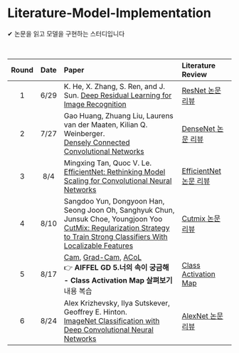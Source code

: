 # Literature-Model-Implementation

✔ 논문을 읽고 모델을 구현하는 스터디입니다

<br>

|Round|Date|Paper|Literature Review|
|:---:|:---:|:---|:---|
|1|6/29|K. He, X. Zhang, S. Ren, and J. Sun. [Deep Residual Learning for Image Recognition](https://arxiv.org/pdf/1512.03385.pdf)|[ResNet 논문 리뷰](https://lovely-sand-5da.notion.site/ResNet-75a919d0a4984264a5f7375a3c77649f)|
|2|7/27|Gao Huang, Zhuang Liu, Laurens van der Maaten, Kilian Q. Weinberger.<br>[Densely Connected Convolutional Networks](https://arxiv.org/pdf/1608.06993.pdf)|[DenseNet 논문 리뷰](https://lovely-sand-5da.notion.site/DenseNet-fc3dd41299414eacb4f5e1d16a79c288)|
|3|8/4|Mingxing Tan, Quoc V. Le. [EfficientNet: Rethinking Model Scaling for Convolutional Neural Networks](https://arxiv.org/abs/1905.11946)|[EfficientNet 논문 리뷰](https://lovely-sand-5da.notion.site/EfficientNet-d5be778577654d73943310b5ba3b5e4e)|
|4|8/10|Sangdoo Yun, Dongyoon Han, Seong Joon Oh, Sanghyuk Chun, Junsuk Choe, Youngjoon Yoo <br>[CutMix: Regularization Strategy to Train Strong Classifiers With Localizable Features](https://openaccess.thecvf.com/content_ICCV_2019/html/Yun_CutMix_Regularization_Strategy_to_Train_Strong_Classifiers_With_Localizable_Features_ICCV_2019_paper.html)|[Cutmix 논문 리뷰](https://lovely-sand-5da.notion.site/Cutmix-3054044e22ad4552abae89f51cbfa7fa)|
|5|8/17|[Cam](https://arxiv.org/abs/1512.04150), [Grad-Cam](https://arxiv.org/abs/1610.02391), [ACoL](https://openaccess.thecvf.com/content_cvpr_2018/papers/Zhang_Adversarial_Complementary_Learning_CVPR_2018_paper.pdf) <br>👉 **AIFFEL GD 5.너의 속이 궁금해 - Class Activation Map 살펴보기** 내용 복습 |[Class Activation Map](https://lovely-sand-5da.notion.site/Class-Activation-Map-d07ee943f035416987c04fd6ebdd8f1b)|
|6|8/24|Alex Krizhevsky, Ilya Sutskever, Geoffrey E. Hinton.<br>[ImageNet Classification with Deep Convolutional Neural Networks](https://papers.nips.cc/paper/2012/file/c399862d3b9d6b76c8436e924a68c45b-Paper.pdf)|[AlexNet 논문 리뷰](https://lovely-sand-5da.notion.site/AlexNet-2622aa3b86004850b1c113c1d533e14c)|
